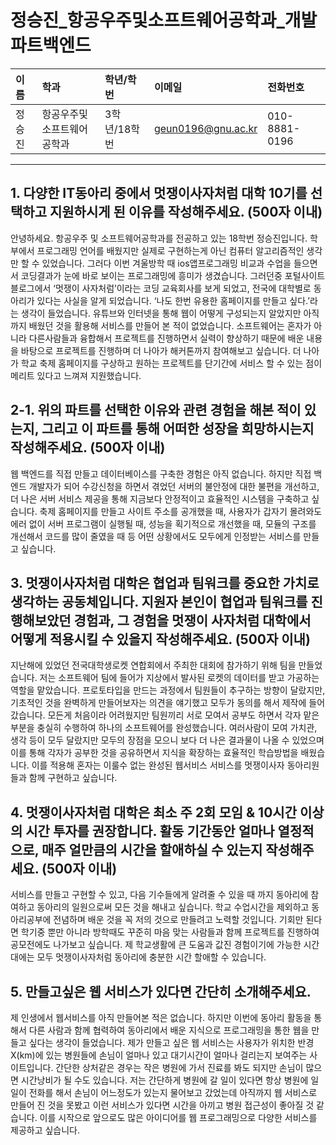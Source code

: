 # 정승진_항공우주및소프트웨어공학과_개발파트백엔드

|이름|학과|학년/학번|이메일|전화번호
|:-|:-|:-|:-|:-|
|정승진|항공우주및소프트웨어공학과|3학년/18학번|geun0196@gnu.ac.kr|010-8881-0196|

---
## 1. 다양한 IT동아리 중에서 멋쟁이사자처럼 대학 10기를 선택하고 지원하시게 된 이유를 작성해주세요. (500자 이내)
안녕하세요. 항공우주 및 소프트웨어공학과를 전공하고 있는 18학번 정승진입니다. 학부에서 프로그래밍 언어를 배웠지만 실제로 구현하는게 아닌 컴퓨터 알고리즘적인 생각만 할 수 있었습니다. 그러다 이번 겨울방학 때 ios앱프로그래밍 비교과 수업을 들으면서 코딩결과가 눈에 바로 보이는 프로그래밍에 흥미가 생겼습니다. 그러던중 포털사이트 블로그에서 ‘멋쟁이 사자처럼’이라는 코딩 교육회사를 보게 되었고, 전국에 대학별로 동아리가 있다는 사실을 알게 되었습니다. ‘나도 한번 유용한 홈페이지를 만들고 싶다.’라는 생각이 들었습니다. 유튜브와 인터넷을 통해 웹이 어떻게 구성되는지 알았지만 아직까지 배웠던 것을 활용해 서비스를 만들어 본 적이 없었습니다. 소프트웨어는 혼자가 아니라 다른사람들과 융합해서 프로젝트를 진행하면서 실력이 향상하기 때문에 배운 내용을 바탕으로 프로젝트를 진행하며 더 나아가 해커톤까지 참여해보고 싶습니다. 더 나아가 학교 축제 홈페이지를 구상하고 원하는 프로젝트를 단기간에 서비스 할 수 있는 점이 메리트 있다고 느껴져 지원했습니다.

## 2-1. 위의 파트를 선택한 이유와 관련 경험을 해본 적이 있는지, 그리고 이 파트를 통해 어떠한 성장을 희망하시는지 작성해주세요. (500자 이내)
웹 백엔드를 직접 만들고 데이터베이스를 구축한 경험은 아직 없습니다. 
하지만 직접 백엔드 개발자가 되어 수강신청을 하면서 겪었던 서버의 불안정에 대한 불편을 개선하고, 더 나은 서버 서비스 제공을 통해 지금보다 안정적이고 효율적인 시스템을 구축하고 싶습니다. 축제 홈페이지를 만들고 사이트 주소를 공개했을 때, 사용자가 갑자기 몰려와도 에러 없이 서버 프로그램이 실행될 때, 성능을 획기적으로 개선했을 때, 모듈의 구조를 개선해서 코드를 많이 줄였을 때 등 어떤 상황에서도 모두에게 인정받는 서비스를 만들고 싶습니다.

## 3. 멋쟁이사자처럼 대학은 협업과 팀워크를 중요한 가치로 생각하는 공동체입니다. 지원자 본인이 협업과 팀워크를 진행해보았던 경험과, 그 경험을 멋쟁이 사자처럼 대학에서 어떻게 적용시킬 수 있을지 작성해주세요. (500자 이내)
지난해에 있었던 전국대학생로켓 연합회에서 주최한 대회에 참가하기 위해 팀을 만들었습니다. 저는 소프트웨어 팀에 들어가 지상에서 발사된 로켓의 데이터를 받고 가공하는 역할을 맡았습니다. 프로토타입을 만드는 과정에서 팀원들이 추구하는 방향이 달랐지만, 기초적인 것을 완벽하게 만들어보자는 의견을 얘기했고 모두가 동의를 해서 제작에 들어갔습니다. 모든게 처음이라 어려웠지만 팀원끼리 서로 모여서 공부도 하면서 각자 맡은 부분을 충실히 수행하여 하나의 소프트웨어를 완성했습니다. 여러사람이 모여 가치관, 생각 등이 모두 달랐지만 모두의 장점을 모으니 보다 더 나은 결과물이 나올 수 있었으며 이를 통해 각자가 공부한 것을 공유하면서 지식을 확장하는 효율적인 학습방법을 배웠습니다. 이를 적용해 혼자는 이룰수 없는 완성된 웹서비스 서비스를 멋쟁이사자 동아리원들과 함께 구현하고 싶습니다.

## 4. 멋쟁이사자처럼 대학은 최소 주 2회 모임 & 10시간 이상의 시간 투자를 권장합니다. 활동 기간동안 얼마나 열정적으로, 매주 얼만큼의 시간을 할애하실 수 있는지 작성해주세요. (500자 이내)
서비스를 만들고 구현할 수 있고, 다음 기수들에게 알려줄 수 있을 때 까지 동아리에 참여하고 동아리의 일원으로써 모든 것을 해내고 싶습니다. 학교 수업시간을 제외하고 동아리공부에 전념하며 배운 것을 꼭 저의 것으로 만들려고 노력할 것입니다. 기회만 된다면 학기중 뿐만 아니라 방학때도 꾸준히 마음 맞는 사람들과 함께 프로젝트를 진행하여 공모전에도 나가보고 싶습니다. 제 학교생활에 큰 도움과 값진 경험이기에 가능한 시간대에는 모두 멋쟁이사자처럼 동아리에 충분한 시간 할애할 수 있습니다.

## 5. 만들고싶은 웹 서비스가 있다면 간단히 소개해주세요.
제 인생에서 웹서비스를 아직 만들어본 적은 없습니다. 하지만 이번에 동아리 활동을 통해서 다른 사람과 함께 협력하여 동아리에서 배운 지식으로 프로그래밍을 통한 웹을 만들고 싶다는 생각이 들었습니다. 제가 만들고 싶은 웹 서비스는 사용자가 위치한 반경 X(km)에 있는 병원들에 손님이 얼마나 있고 대기시간이 얼마나 걸리는지 보여주는 사이트입니다. 간단한 상처같은 경우는 작은 병원에 가서 진료를 봐도 되지만 손님이 많으면 시간낭비가 될 수도 있습니다. 저는 간단하게 병원에 갈 일이 있다면 항상 병원에 일일이 전화를 해서 손님이 어느정도가 있는지 물어보고 갔었는데 아직까지 웹 서비스로 만들어 진 것을 못봤고 이런 서비스가 있다면 시간을 아끼고 병원 접근성이 좋아질 것 같습니다. 이를 시작으로 앞으로도 많은 아이디어를 웹 프로그래밍으로 다양한 서비스를 제공하고 싶습니다. 

